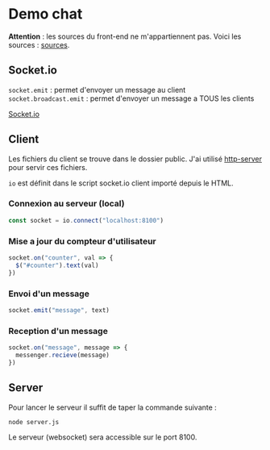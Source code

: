 Demo chat
===

**Attention** : les sources du front-end ne m'appartiennent pas. Voici les sources : [sources](https://codepen.io/blaketarter/pen/emWbYm).

## Socket.io

`socket.emit` : permet d'envoyer un message au client
`socket.broadcast.emit` : permet d'envoyer un message a TOUS les clients

[Socket.io](http://socket.io)

## Client

Les fichiers du client se trouve dans le dossier public. J'ai utilisé [http-server](https://www.npmjs.com/package/http-server) pour servir ces fichiers.

`io` est définit dans le script socket.io client importé depuis le HTML.

### Connexion au serveur (local)

```JavaScript
const socket = io.connect("localhost:8100")
```

### Mise a jour du compteur d'utilisateur

```JavaScript
socket.on("counter", val => {
  $("#counter").text(val)
})
```

### Envoi d'un message

```JavaScript
socket.emit("message", text)
```

### Reception d'un message

```JavaScript
socket.on("message", message => {
  messenger.recieve(message)
})
```

## Server

Pour lancer le serveur il suffit de taper la commande suivante :
```shell
node server.js
```

Le serveur (websocket) sera accessible sur le port 8100.
